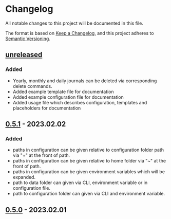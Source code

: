 # Changelog

All notable changes to this project will be documented in this file.

The format is based on [Keep a Changelog](https://keepachangelog.com/en/1.0.0/),
and this project adheres to [Semantic Versioning](https://semver.org/spec/v2.0.0.html).

## [unreleased] 

### Added 

- Yearly, monthly and daily journals can be deleted via corresponding delete commands.
- Added example template file for documentation
- Added example configuration file for documentation
- Added usage file which describes configuration, templates and placeholders for documentation

## [0.5.1] - 2023.02.02

### Added
- paths in configuration can be given relative to configuration folder path via "+" at the front of path.
- paths in configuration can be given relative to home folder via "~" at the front of path.
- paths in configuration can be given environment  variables which will be expanded.
- path to data folder can given via CLI, environment variable or in configuration file.
- path to configuration folder can given via CLI and environment   variable.

## [0.5.0] - 2023.02.01

[unreleased]: https://github.com/BoolPurist/daily_ruster_man/compare/v0.5.1...HEAD
[0.5.1]: https://github.com/BoolPurist/daily_ruster_man/compare/v0.5.0...v0.5.1
[0.5.0]: https://github.com/BoolPurist/daily_ruster_man/releases/tag/v0.5.0

